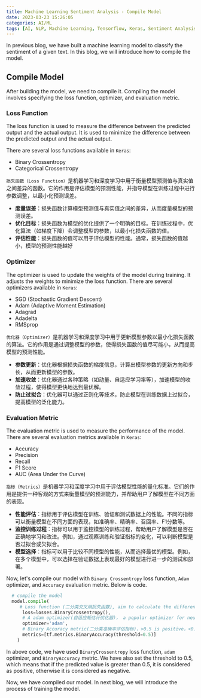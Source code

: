 ```yaml
---
title: Machine Learning Sentiment Analysis - Compile Model
date: 2023-03-23 15:26:05
categories: AI/ML
tags: [AI, NLP, Machine Learning, Tensorflow, Keras, Sentiment Analysis]
---
```


In previous blog, we have built a machine learning model to classify the sentiment of a given text. In this blog, we will introduce how to compile the model.

## Compile Model
After building the model, we need to compile it. Compiling the model involves specifying the loss function, optimizer, and evaluation metric.

### Loss Function
The loss function is used to measure the difference between the predicted output and the actual output. It is used to minimize the difference between the predicted output and the actual output.

There are several loss functions available in `Keras`:

- Binary Crossentropy
- Categorical Crossentropy

`损失函数（Loss Function）`是机器学习和深度学习中用于衡量模型预测值与真实值之间差异的函数。它的作用是评估模型的预测性能，并指导模型在训练过程中进行参数调整，以最小化预测误差。

- **度量误差**：损失函数计算模型预测值与真实值之间的差异，从而度量模型的预测误差。
- **优化目标**：损失函数为模型的优化提供了一个明确的目标。在训练过程中，优化算法（如梯度下降）会调整模型的参数，以最小化损失函数的值。
- **评估性能**：损失函数的值可以用于评估模型的性能。通常，损失函数的值越小，模型的预测性能越好

### Optimizer
The optimizer is used to update the weights of the model during training. It adjusts the weights to minimize the loss function. There are several optimizers available in `Keras`:

- SGD (Stochastic Gradient Descent)
- Adam (Adaptive Moment Estimation)
- Adagrad
- Adadelta
- RMSprop

`优化器（Optimizer）`是机器学习和深度学习中用于更新模型参数以最小化损失函数的算法。它的作用是通过调整模型的参数，使得损失函数的值尽可能小，从而提高模型的预测性能。

- **参数更新**：优化器根据损失函数的梯度信息，计算出模型参数的更新方向和步长，从而更新模型的参数。
- **加速收敛**：优化器通过各种策略（如动量、自适应学习率等），加速模型的收敛过程，使得模型更快地达到最优解。
- **防止过拟合**：优化器可以通过正则化等技术，防止模型在训练数据上过拟合，提高模型的泛化能力。

### Evaluation Metric
The evaluation metric is used to measure the performance of the model.  There are several evaluation metrics available in `Keras`:

- Accuracy
- Precision
- Recall
- F1 Score
- AUC (Area Under the Curve)

`指标（Metrics）`是机器学习和深度学习中用于评估模型性能的量化标准。它们的作用是提供一种客观的方式来衡量模型的预测能力，并帮助用户了解模型在不同方面的表现。

- **性能评估**：指标用于评估模型在训练、验证和测试数据上的性能。不同的指标可以衡量模型在不同方面的表现，如准确率、精确率、召回率、F1分数等。
- **监控训练过程**：指标可以用于监控模型的训练过程，帮助用户了解模型是否在正确地学习和改进。例如，通过观察训练和验证指标的变化，可以判断模型是否过拟合或欠拟合。
- **模型选择**：指标可以用于比较不同模型的性能，从而选择最优的模型。例如，在多个模型中，可以选择在验证数据上表现最好的模型进行进一步的测试和部署。

Now, let's compile our model with `Binary Crossentropy` loss function, `Adam` optimizer, and `Accuracy` evaluation metric. Below is code.

```python
  # compile the model
  model.compile(
     # Loss function (二分类交叉熵损失函数), aim to calculate the difference between the predicted and actual values
      loss=losses.BinaryCrossentropy(), 
      # A adam optimizer(自适应矩估计优化器)， a popular optimizer for neural networks, aim to minimize the loss function
      optimizer='adam', 
      # Binary Accuracy metric(二分类准确率评估指标)，>0.5 is positive，<0.5 is negative
      metrics=[tf.metrics.BinaryAccuracy(threshold=0.5)]
    ) 
```

In above code, we have used `BinaryCrossentropy` loss function, `adam` optimizer, and `BinaryAccuracy` metric. We have also set the threshold to 0.5, which means that if the predicted value is greater than 0.5, it is considered as positive, otherwise it is considered as negative. 

Now, we have compiled our model. In next blog, we will introduce the process of training the model.